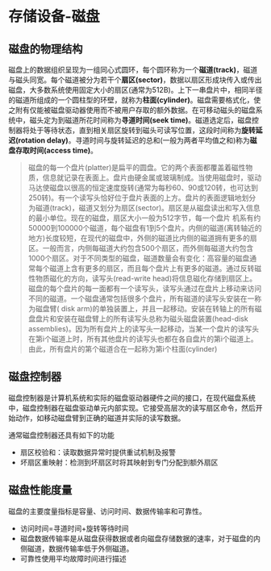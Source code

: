 ﻿# 存储设备-磁盘

## 磁盘的物理结构 ##

磁盘上的数据组织呈现为一组同心式圆环，每个圆环称为一个**磁道(track)**，磁道与磁头同宽。每个磁道被分为若干个**扇区(sector)**，数据以扇区形成块传入或传出磁盘，大多数系统使用固定大小的扇区(通常为512B)。上下一串盘片中，相同半径的磁道所组成的一个圆柱型的环壁，就称为**柱面(cylinder)**。磁盘需要格式化，使之附有仅能被磁盘驱动器使用而不被用户存取的额外数据。在可移动磁头的磁盘系统中，磁头定为到磁道所花时间称为**寻道时间(seek time)**。磁道选定后，磁盘控制器将处于等待状态，直到相关扇区旋转到磁头可读写位置，这段时间称为**旋转延迟(rotation delay)**。寻道时间与旋转延迟的总和(一般为两者平均值之和)称为**磁盘存取时间(access time)**。

> 磁盘的每一个盘片(platter)是扁平的圆盘。它的两个表面都覆盖着磁性物质，信息就记录在表面上。盘片由硬金属或玻璃制成。当使用磁盘时，驱动马达使磁盘以很高的恒定速度旋转(通常为每秒60、90或120转，也可达到250转)。有一个读写头恰好位于盘片表面的上方。盘片的表面逻辑地划分为磁道(track)，磁道又划分为扇区(sector)。扇区是从磁盘读出和写入信息的最小单位。现在的磁盘，扇区大小一般为512字节，每一个盘片 机系有约50000到100000个磁道，每个磁盘有1到5个盘片。内侧的磁道(离转轴近的地方)长度较短，在现代的磁盘中，外侧的磁道比内侧的磁道拥有更多的扇区。一般而言，内侧每磁道大约包含500个扇区，而外侧每磁道大约包含1000个扇区。对于不同类型的磁盘，磁道数量会有变化：高容量的磁盘通常每个磁道上含有更多的扇区，而且每个盘片上有更多的磁道。通过反转磁性物质磁化的方向，读写头(read-write head)将信息磁化存储到扇区上。磁盘的每个盘片的每一面都有一个读写头，读写头通过在盘片上移动来访问不同的磁道。一个磁盘通常包括很多个盘片，所有磁道的读写头安装在一称为磁盘臂( disk arm)的单独装置上，并且一起移动。安装在转轴上的所有磁盘盘片和安装在磁盘臂上的所有读写头总称为磁头磁盘装置(head-disk assemblies)。因为所有盘片上的读写头一起移动，当某一个盘片的读写头在第i个磁道上时，所有其他盘片的读写头也都在各自盘片的第i个磁道上。由此，所有盘片的第个磁道合在一起称为第i个柱面(cylinder)

## 磁盘控制器 ##

磁盘控制器是计算机系统和实际的磁盘驱动器硬件之间的接口，在现代磁盘系统中，磁盘控制器在磁盘驱动单元内部实现。它接受高层次的读写扇区命令，然后开始动作，如移动磁盘臂到正确的磁道并实际的读写数据。

通常磁盘控制器还具有如下的功能

* 扇区校验和：读取数据异常时提供重试机制及报警
* 坏扇区重映射：检测到坏扇区时将其映射到专门分配到额外扇区

## 磁盘性能度量 ##

磁盘的主要度量指标是容量、访问时间、数据传输率和可靠性。

* 访问时间=寻道时间+旋转等待时间
* 磁盘数据传输率是从磁盘获得数据或者向磁盘存储数据的速率，对于磁盘的内侧磁道，数据传输率低于外侧磁道。
* 可靠性使用平均故障时间进行描述
